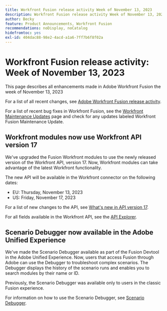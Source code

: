 ```yaml
---
title: Workfront Fusion release activity Week of November 13, 2023
description: Workfront Fusion release activity Week of November 13, 2023
author: Becky
feature: Product Announcements, Workfront Fusion
recommendations: noDisplay, noCatalog
hidefromtoc: yes
exl-id: 404dac88-98e2-4acd-a1a6-7ff7b6f8f02a
---
```

# Workfront Fusion release activity: Week of November 13, 2023

This page describes all enhancements made in Adobe Workfront Fusion the week of November 13, 2023

For a list of all recent changes, see [Adobe Workfront Fusion release activity](/help/workfront-fusion/fusion-product-releases/fusion-release-activity.md).

For a list of recent bug fixes in Workfront Fusion, see the [Workfront Maintenance Updates](https://experienceleague.adobe.com/docs/workfront-known-issues/releases/current-updates.html) page and check for any updates labeled Workfront Fusion Maintenance Update.

## Workfront modules now use Workfront API version 17

We've upgraded the Fusion Workfront modules to use the newly released version of the Workfront API, version 17. Now, Workfront modules can take advantage of the latest Workfront functionality.

The new API will be available in the Workfront connector on the following dates:

* EU: Thursday, November 13, 2023
* US: Friday, November 17, 2023

For a list of new changes to the API, see [What's new in API version 17](/help/quicksilver/wf-api/api/new-api-version-17.md).

For all fields available in the Workfront API, see the [API Explorer](https://developer.adobe.com/workfront/api-explorer).

## Scenario Debugger now available in the Adobe Unified Experience

We've made the Scenario Debugger available as part of the Fusion Devtool in the Adobe Unified Experience. Now, users that access Fusion through Adobe can use the Debugger to troubleshoot complex scenarios. The Debugger displays the history of the scenario runs and enables you to search modules by their name or ID.

Previously, the Scenario Debugger was available only to users in the classic Fusion experience.

For information on how to use the Scenario Debugger, see [Scenario Debugger](/help/quicksilver/workfront-fusion/scenarios/debug-scenarios-with-dev-tool.md#scenario-debugger).
